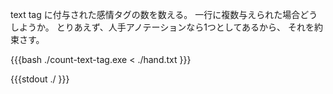 text tag に付与された感情タグの数を数える。
一行に複数与えられた場合どうしようか。
とりあえず、人手アノテーションなら1つとしてあるから、
それを約束さす。

{{{bash
  ./count-text-tag.exe < ./hand.txt
}}}

{{{stdout
  ./
}}}

